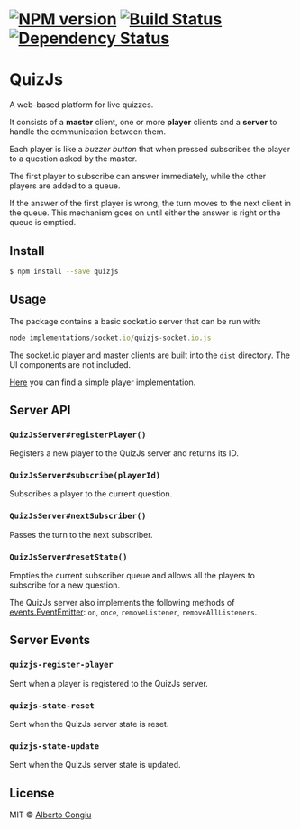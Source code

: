 #  [![NPM version][npm-image]][npm-url] [![Build Status][travis-image]][travis-url] [![Dependency Status][daviddm-url]][daviddm-image]

# QuizJs

A web-based platform for live quizzes.

It consists of a __master__ client, one or more __player__ clients and a __server__ to handle the communication between them.

Each player is like a _buzzer button_ that when pressed subscribes the player to a question asked by the master.

The first player to subscribe can answer immediately, while the other players are added to a queue.

If the answer of the first player is wrong, the turn moves to the next client in the queue. This mechanism goes on until either the answer is right or the queue is emptied.


## Install

```sh
$ npm install --save quizjs
```

## Usage

The package contains a basic socket.io server that can be run with:

```js
node implementations/socket.io/quizjs-socket.io.js
```

The socket.io player and master clients are built into the `dist` directory. The UI components are not included.

[Here][simple-player] you can find a simple player implementation.

## Server API

### `QuizJsServer#registerPlayer()`
Registers a new player to the QuizJs server and returns its ID.

### `QuizJsServer#subscribe(playerId)`
Subscribes a player to the current question.

### `QuizJsServer#nextSubscriber()`
Passes the turn to the next subscriber.

### `QuizJsServer#resetState()`
Empties the current subscriber queue and allows all the players to subscribe for a new question.

The QuizJs server also implements the following methods of [events.EventEmitter][node-event-emitter]: `on`, `once`, `removeListener`, `removeAllListeners`.

## Server Events

### `quizjs-register-player`
Sent when a player is registered to the QuizJs server.

### `quizjs-state-reset`
Sent when the QuizJs server state is reset.

### `quizjs-state-update`
Sent when the QuizJs server state is updated.

## License

MIT © [Alberto Congiu](http://albertocongiu.com)


[npm-url]: https://npmjs.org/package/quizjs
[npm-image]: https://badge.fury.io/js/quizjs.svg
[travis-url]: https://travis-ci.org/4lbertoC/quizjs?branch=master
[travis-image]: https://travis-ci.org/4lbertoC/quizjs.svg
[daviddm-url]: https://david-dm.org/4lbertoC/quizjs.svg?theme=shields.io
[daviddm-image]: https://david-dm.org/4lbertoC/quizjs-server
[simple-player]: https://github.com/4lbertoC/quizjs-simpleplayer
[node-event-emitter]: http://nodejs.org/api/events.html#events_class_events_eventemitter
